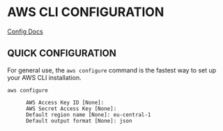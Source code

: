 # AWS CLI CONFIGURATION

[Config Docs](https://docs.aws.amazon.com/cli/latest/userguide/cli-chap-getting-started.html)

## QUICK CONFIGURATION

For general use, the `aws configure` command is the fastest way to set up your AWS CLI installation.
```
aws configure

      AWS Access Key ID [None]: 
      AWS Secret Access Key [None]: 
      Default region name [None]: eu-central-1
      Default output format [None]: json
```

































